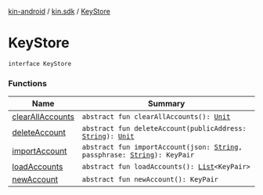 [kin-android](../../index.md) / [kin.sdk](../index.md) / [KeyStore](./index.md)

# KeyStore

`interface KeyStore`

### Functions

| Name | Summary |
|---|---|
| [clearAllAccounts](clear-all-accounts.md) | `abstract fun clearAllAccounts(): `[`Unit`](https://kotlinlang.org/api/latest/jvm/stdlib/kotlin/-unit/index.html) |
| [deleteAccount](delete-account.md) | `abstract fun deleteAccount(publicAddress: `[`String`](https://kotlinlang.org/api/latest/jvm/stdlib/kotlin/-string/index.html)`): `[`Unit`](https://kotlinlang.org/api/latest/jvm/stdlib/kotlin/-unit/index.html) |
| [importAccount](import-account.md) | `abstract fun importAccount(json: `[`String`](https://kotlinlang.org/api/latest/jvm/stdlib/kotlin/-string/index.html)`, passphrase: `[`String`](https://kotlinlang.org/api/latest/jvm/stdlib/kotlin/-string/index.html)`): KeyPair` |
| [loadAccounts](load-accounts.md) | `abstract fun loadAccounts(): `[`List`](https://kotlinlang.org/api/latest/jvm/stdlib/kotlin.collections/-list/index.html)`<KeyPair>` |
| [newAccount](new-account.md) | `abstract fun newAccount(): KeyPair` |
